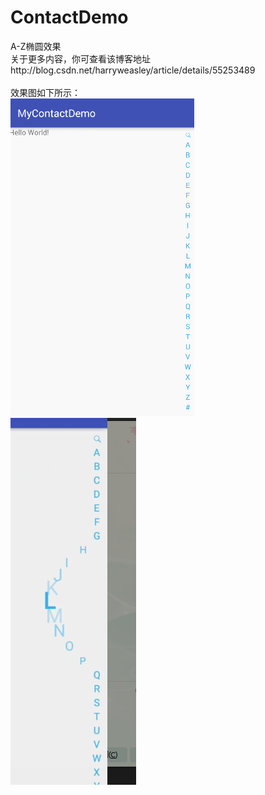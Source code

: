 # ContactDemo
A-Z椭圆效果<br>
关于更多内容，你可查看该博客地址http://blog.csdn.net/harryweasley/article/details/55253489
<br>
<br>
效果图如下所示：<br>
![](https://github.com/HarryWeasley/ContactDemo/blob/master/screenshots/git.gif)<br>
![](https://github.com/HarryWeasley/ContactDemo/blob/master/screenshots/image.png)

